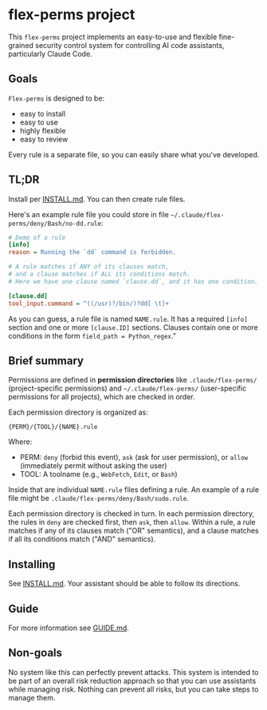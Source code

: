 # flex-perms project

This `flex-perms` project implements an easy-to-use and flexible
fine-grained security control system for controlling AI code assistants,
particularly Claude Code.

## Goals

`Flex-perms` is designed to be:

* easy to install
* easy to use
* highly flexible
* easy to review

Every rule is a separate file, so you can easily share what you've developed.

## TL;DR

Install per [INSTALL.md](./INSTALL.md). You can then create rule files.

Here's an example rule file you could store in file
`~/.claude/flex-perms/deny/Bash/no-dd.rule`:

~~~~ini
# Demo of a rule
[info]
reason = Running the `dd` command is forbidden.

# A rule matches if ANY of its clauses match,
# and a clause matches if ALL its conditions match.
# Here we have one clause named `clause.dd`, and it has one condition.

[clause.dd]
tool_input.command = ^((/usr)?/bin/)?dd[ \t]+
~~~~

As you can guess, a rule file is named `NAME.rule`. It has a required `[info]` section and one or more `[clause.ID]` sections. Clauses contain one or more conditions in the form `field_path = Python_regex`.”

## Brief summary

Permissions are defined in **permission directories** like `.claude/flex-perms/` (project-specific permissions) and `~/.claude/flex-perms/` (user-specific permissions for all projects), which are checked in order.

Each permission directory is organized as:

```
{PERM}/{TOOL}/{NAME}.rule
```

Where:

* PERM: `deny` (forbid this event), `ask` (ask for user permission), or `allow`
  (immediately permit without asking the user)
* TOOL: A toolname (e.g., `WebFetch`, `Edit`, or `Bash`)

Inside that are individual `NAME.rule` files defining a rule.
An example of a rule file might be
`.claude/flex-perms/deny/Bash/sudo.rule`.

Each permission directory is checked in turn. In each permission directory, the rules in `deny` are checked first, then `ask`, then `allow`. Within a rule, a rule matches if any of its clauses match ("OR" semantics), and a clause matches if all its conditions match ("AND" semantics).

## Installing

See [INSTALL.md](./INSTALL.md).
Your assistant should be able to follow its directions.

## Guide

For more information see [GUIDE.md](./GUIDE.md).

## Non-goals

No system like this can perfectly prevent attacks.
This system is intended to be part of an overall risk reduction approach
so that you can use assistants while managing risk.
Nothing can prevent all risks, but you can take steps to manage them.
